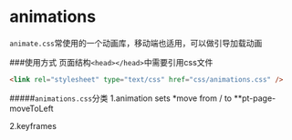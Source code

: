 # animations
`animate.css`常使用的一个动画库，移动端也适用，可以做引导加载动画

###使用方式
页面结构`<head></head>`中需要引用css文件
```html
<link rel="stylesheet" type="text/css" href="css/animations.css" />
```
#####`animations.css`分类
1.animation sets
*move from / to
 **pt-page-moveToLeft

2.keyframes

